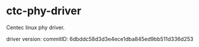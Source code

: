 ctc-phy-driver
===================

Centec linux phy driver.

driver version:
commitID: 6dbddc58d3d3e4ece1dba845ed9bb511d336d253
